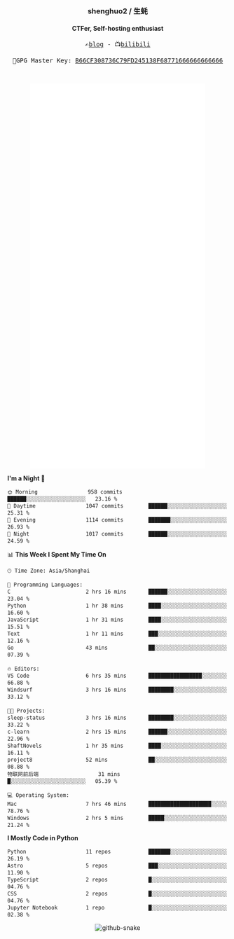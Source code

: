 <h3 align="center"> shenghuo2 / 生蚝 </h3>
<h4 align="center" >CTFer, Self-hosting enthusiast</h3>


<p align="center">
  <samp>
    ✍️<a href="https://blog.shenghuo2.top/">blog</a> -
    📺<a href="https://space.bilibili.com/85894935">bilibili</a>
  </samp>
</p>
<p align="center">
  <samp>
     🔐GPG Master Key: <a align="center" href="https://github.com/shenghuo2.gpg">B66CF308736C79FD245138F68771666666666666</a>
  </samp>
</p>
<br>
<p align="center">
  <a href="https://github.com/shenghuo2">
    <img width="400" align="top" src="https://github.com/shenghuo2/shenghuo2/blob/main/metrics.left.svg" />
  </a>
  <a href="https://github.com/shenghuo2">
    <img width="400" align="top" src="https://github.com/shenghuo2/shenghuo2/blob/main/metrics.right.svg" />
  </a>
</p>


<!--START_SECTION:waka-->
**I'm a Night 🦉** 

```text
🌞 Morning                958 commits         ██████░░░░░░░░░░░░░░░░░░░   23.16 % 
🌆 Daytime                1047 commits        ██████░░░░░░░░░░░░░░░░░░░   25.31 % 
🌃 Evening                1114 commits        ███████░░░░░░░░░░░░░░░░░░   26.93 % 
🌙 Night                  1017 commits        ██████░░░░░░░░░░░░░░░░░░░   24.59 % 
```


📊 **This Week I Spent My Time On** 

```text
🕑︎ Time Zone: Asia/Shanghai

💬 Programming Languages: 
C                        2 hrs 16 mins       ██████░░░░░░░░░░░░░░░░░░░   23.04 % 
Python                   1 hr 38 mins        ████░░░░░░░░░░░░░░░░░░░░░   16.60 % 
JavaScript               1 hr 31 mins        ████░░░░░░░░░░░░░░░░░░░░░   15.51 % 
Text                     1 hr 11 mins        ███░░░░░░░░░░░░░░░░░░░░░░   12.16 % 
Go                       43 mins             ██░░░░░░░░░░░░░░░░░░░░░░░   07.39 % 

🔥 Editors: 
VS Code                  6 hrs 35 mins       █████████████████░░░░░░░░   66.88 % 
Windsurf                 3 hrs 16 mins       ████████░░░░░░░░░░░░░░░░░   33.12 % 

🐱‍💻 Projects: 
sleep-status             3 hrs 16 mins       ████████░░░░░░░░░░░░░░░░░   33.22 % 
c-learn                  2 hrs 15 mins       ██████░░░░░░░░░░░░░░░░░░░   22.96 % 
ShaftNovels              1 hr 35 mins        ████░░░░░░░░░░░░░░░░░░░░░   16.11 % 
project8                 52 mins             ██░░░░░░░░░░░░░░░░░░░░░░░   08.88 % 
物联网前后端                   31 mins             █░░░░░░░░░░░░░░░░░░░░░░░░   05.39 % 

💻 Operating System: 
Mac                      7 hrs 46 mins       ████████████████████░░░░░   78.76 % 
Windows                  2 hrs 5 mins        █████░░░░░░░░░░░░░░░░░░░░   21.24 % 
```

**I Mostly Code in Python** 

```text
Python                   11 repos            ███████░░░░░░░░░░░░░░░░░░   26.19 % 
Astro                    5 repos             ███░░░░░░░░░░░░░░░░░░░░░░   11.90 % 
TypeScript               2 repos             █░░░░░░░░░░░░░░░░░░░░░░░░   04.76 % 
CSS                      2 repos             █░░░░░░░░░░░░░░░░░░░░░░░░   04.76 % 
Jupyter Notebook         1 repo              █░░░░░░░░░░░░░░░░░░░░░░░░   02.38 % 
```




<!--END_SECTION:waka-->


<div align="center">
  <picture>
    <source media="(prefers-color-scheme: dark)" srcset="https://gist.githubusercontent.com/shenghuo2/bfce20b14ab0484cef03bae6e60e0b3a/raw/github-snake-dark.svg" />
    <source media="(prefers-color-scheme: light)" srcset="https://gist.githubusercontent.com/shenghuo2/bfce20b14ab0484cef03bae6e60e0b3a/raw/github-snake.svg" />
    <img alt="github-snake" src="https://gist.githubusercontent.com/shenghuo2/bfce20b14ab0484cef03bae6e60e0b3a/raw/github-snake.svg" />
  </picture>
</div>

<!--
**shenghuo2/shenghuo2** is a ✨ _special_ ✨ repository because its `README.md` (this file) appears on your GitHub profile.

Here are some ideas to get you started:

- 🔭 I’m currently working on ...
- 🌱 I’m currently learning ...
- 👯 I’m looking to collaborate on ...
- 🤔 I’m looking for help with ...
- 💬 Ask me about ...
- 📫 How to reach me: ...
- 😄 Pronouns: ...
- ⚡ Fun fact: ...
-->
